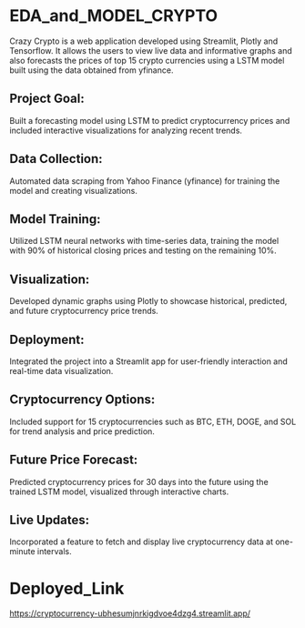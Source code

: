 # EDA_and_MODEL_CRYPTO

Crazy Crypto is a web application developed using Streamlit, Plotly and Tensorflow. 
It allows the users to view live data and informative graphs and also forecasts the prices of
top 15 crypto currencies using a LSTM model built using the data obtained from yfinance.

 ## Project Goal: 

 Built a forecasting model using LSTM to predict cryptocurrency prices and included interactive visualizations for analyzing recent trends.
 
## Data Collection: 

Automated data scraping from Yahoo Finance (yfinance) for training the model and creating visualizations.

## Model Training: 

Utilized LSTM neural networks with time-series data, training the model with 90% of historical closing prices and testing on the remaining 10%.

## Visualization: 

Developed dynamic graphs using Plotly to showcase historical, predicted, and future cryptocurrency price trends.

## Deployment: 

Integrated the project into a Streamlit app for user-friendly interaction and real-time data visualization.

## Cryptocurrency Options: 

Included support for 15 cryptocurrencies such as BTC, ETH, DOGE, and SOL for trend analysis and price prediction.

## Future Price Forecast: 

Predicted cryptocurrency prices for 30 days into the future using the trained LSTM model, visualized through interactive charts.

## Live Updates: 

Incorporated a feature to fetch and display live cryptocurrency data at one-minute intervals.

# Deployed_Link
https://cryptocurrency-ubhesumjnrkigdvoe4dzg4.streamlit.app/
